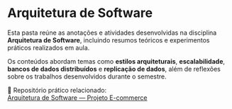 # Arquitetura de Software

Esta pasta reúne as anotações e atividades desenvolvidas na disciplina **Arquitetura de Software**, incluindo resumos teóricos e experimentos práticos realizados em aula.

Os conteúdos abordam temas como **estilos arquiteturais**, **escalabilidade**, **bancos de dados distribuídos** e **replicação de dados**, além de reflexões sobre os trabalhos desenvolvidos durante o semestre.

🔗 Repositório prático relacionado:  
[Arquitetura de Software — Projeto E-commerce](https://github.com/Xandetds/Arquitetura-de-software)
